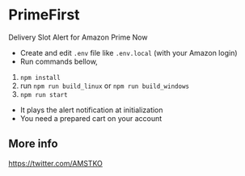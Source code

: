 # PrimeFirst
Delivery Slot Alert for Amazon Prime Now

- Create and edit `.env` file like `.env.local` (with your Amazon login)
- Run commands bellow,

 1. `npm install`
 2. run `npm run build_linux` or `npm run build_windows`
 3. `npm run start`

- It plays the alert notification at initialization
- You need a prepared cart on your account

## More info

https://twitter.com/AMSTKO
